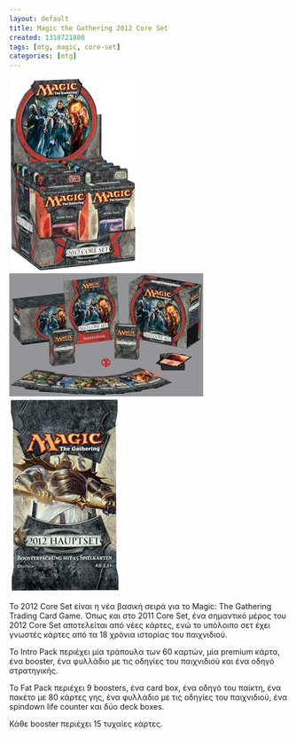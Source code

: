 ```yaml
---
layout: default
title: Magic the Gathering 2012 Core Set
created: 1310721880
tags: [mtg, magic, core-set]
categories: [mtg]
---
```

<p class="rtecenter">
	<img alt="" src="/assets/images/intro.jpg" style="width: 230px; height: 350px;" /><img alt="" src="/assets/images/fat.jpg" style="width: 350px; height: 222px;" /><img alt="" src="/assets/images/booster.jpg" style="width: 200px; height: 350px;" /></p>
<p>
	&Tau;&omicron; 2012 Core Set &epsilon;ί&nu;&alpha;&iota; &eta; &nu;έ&alpha; &beta;&alpha;&sigma;&iota;&kappa;ή &sigma;&epsilon;&iota;&rho;ά &gamma;&iota;&alpha; &tau;&omicron; Magic: The Gathering Trading Card Game. Ό&pi;&omega;&sigmaf; &kappa;&alpha;&iota; &sigma;&tau;&omicron; 2011 Core Set, έ&nu;&alpha; &sigma;&eta;&mu;&alpha;&nu;&tau;&iota;&kappa;ό &mu;έ&rho;&omicron;&sigmaf; &tau;&omicron;&upsilon; 2012 Core Set &alpha;&pi;&omicron;&tau;&epsilon;&lambda;&epsilon;ί&tau;&alpha;&iota; &alpha;&pi;ό &nu;έ&epsilon;&sigmaf; &kappa;ά&rho;&tau;&epsilon;&sigmaf;, &epsilon;&nu;ώ &tau;&omicron; &upsilon;&pi;ό&lambda;&omicron;&iota;&pi;&omicron; &sigma;&epsilon;&tau; έ&chi;&epsilon;&iota; &gamma;&nu;&omega;&sigma;&tau;έ&sigmaf; &kappa;ά&rho;&tau;&epsilon;&sigmaf; &alpha;&pi;ό &tau;&alpha; 18 &chi;&rho;ό&nu;&iota;&alpha; &iota;&sigma;&tau;&omicron;&rho;ί&alpha;&sigmaf; &tau;&omicron;&upsilon; &pi;&alpha;&iota;&chi;&nu;&iota;&delta;&iota;&omicron;ύ.</p>
<p>
	&Tau;&omicron; Intro Pack &pi;&epsilon;&rho;&iota;έ&chi;&epsilon;&iota; &mu;ί&alpha; &tau;&rho;ά&pi;&omicron;&upsilon;&lambda;&alpha; &tau;&omega;&nu; 60 &kappa;&alpha;&rho;&tau;ώ&nu;, &mu;ί&alpha; premium &kappa;ά&rho;&tau;&alpha;, έ&nu;&alpha; booster, έ&nu;&alpha; &phi;&upsilon;&lambda;&lambda;ά&delta;&iota;&omicron; &mu;&epsilon; &tau;&iota;&sigmaf; &omicron;&delta;&eta;&gamma;ί&epsilon;&sigmaf; &tau;&omicron;&upsilon; &pi;&alpha;&iota;&chi;&nu;&iota;&delta;&iota;&omicron;ύ &kappa;&alpha;&iota; έ&nu;&alpha; &omicron;&delta;&eta;&gamma;ό &sigma;&tau;&rho;&alpha;&tau;&eta;&gamma;&iota;&kappa;ή&sigmaf;.</p>
<p>
	&Tau;&omicron; Fat Pack &pi;&epsilon;&rho;&iota;έ&chi;&epsilon;&iota; 9 boosters, έ&nu;&alpha; card box, έ&nu;&alpha; &omicron;&delta;&eta;&gamma;ό &tau;&omicron;&upsilon; &pi;&alpha;ί&kappa;&tau;&eta;, έ&nu;&alpha; &pi;&alpha;&kappa;έ&tau;&omicron; &mu;&epsilon; 80 &kappa;ά&rho;&tau;&epsilon;&sigmaf; &gamma;&eta;&sigmaf;, έ&nu;&alpha; &phi;&upsilon;&lambda;&lambda;ά&delta;&iota;&omicron; &mu;&epsilon; &tau;&iota;&sigmaf; &omicron;&delta;&eta;&gamma;ί&epsilon;&sigmaf; &tau;&omicron;&upsilon; &pi;&alpha;&iota;&chi;&nu;&iota;&delta;&iota;&omicron;ύ, έ&nu;&alpha; spindown life counter &kappa;&alpha;&iota; &delta;ύ&omicron; deck boxes.</p>
<p>
	&Kappa;ά&theta;&epsilon; booster &pi;&epsilon;&rho;&iota;έ&chi;&epsilon;&iota; 15 &tau;&upsilon;&chi;&alpha;ί&epsilon;&sigmaf; &kappa;ά&rho;&tau;&epsilon;&sigmaf;.</p>

